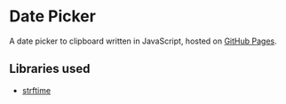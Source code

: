# Date Picker
A date picker to clipboard written in JavaScript, hosted on [GitHub Pages](https://frederikstroem.github.io/date-picker/).

## Libraries used
- [strftime](https://github.com/samsonjs/strftime)
